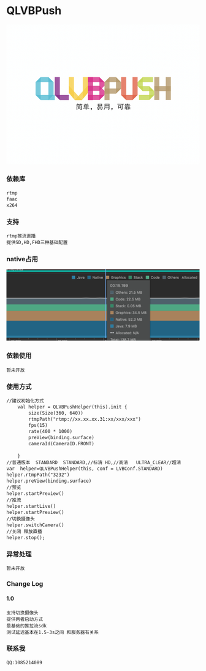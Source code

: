 # QLVBPush

![Image text](https://github.com/nuonuoOkami/images/blob/main/qlvb_push_icon.png)

### 依赖库

    rtmp
    faac
    x264

### 支持
    rtmp推流直播
    提供SD,HD,FHD三种基础配置
### native占用
![Image_text](https://github.com/nuonuoOkami/images/blob/main/push_native.png)

### 依赖使用

    暂未开放

### 使用方式

    //建议初始化方式
        val helper = QLVBPushHelper(this).init {
            size(Size(360, 640))
            rtmpPath("rtmp://xx.xx.xx.31:xx/xxx/xxx")
            fps(15)
            rate(400 * 1000)
            preView(binding.surface)
            cameraId(CameraID.FRONT)

        }
    //普通版本  STANDARD  STANDARD,//标清 HD,//高清   ULTRA_CLEAR//超清
    var  helper=QLVBPushHelper(this, conf = LVBConf.STANDARD)
    helper.rtmpPath("3232")
    helper.preView(binding.surface)
    //预览
    helper.startPreview()
    //推流
    helper.startLive()
    helper.startPreview()
    //切换摄像头
    helper.switchCamera()
    //关闭 释放直播
    helper.stop();

### 异常处理

    暂未开放

### Change Log

#### 1.0
    支持切换摄像头
    提供两者启动方式
    最基础的推拉流sdk 
    测试延迟基本在1.5-3s之间 和服务器有关系

### 联系我

    QQ:1085214089
    
    
    

